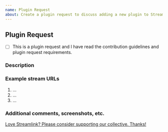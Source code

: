 ```yaml
---
name: Plugin Request
about: Create a plugin request to discuss adding a new plugin to Streamlink
---
```


<!--
Thanks for requesting a plugin!
USE THE TEMPLATE, otherwise, your plugin request may be rejected.

First, see the contribution guidelines and plugin request requirements:
https://github.com/streamlink/streamlink/blob/master/CONTRIBUTING.md#contributing-to-streamlink

Plugin requests which fall into the categories we will not implement will be closed immediately.

Also check the list of open and closed plugin requests:
https://github.com/streamlink/streamlink/issues?q=is%3Aissue+label%3A%22plugin+request%22

Please see the text preview to avoid unnecessary formatting errors.
-->


## Plugin Request

<!-- Replace [ ] with [x] in order to check the box -->
- [ ] This is a plugin request and I have read the contribution guidelines and plugin request requirements.


### Description

<!-- Explain the plugin and site as clearly as you can. What is the site about? Who runs it? What content does it provide? What value does it bring to Streamlink? Etc. -->


### Example stream URLs

<!-- Example URLs for streams are required. Plugin requests which do not have example URLs will be closed. -->

1. ...
2. ...
3. ...


### Additional comments, screenshots, etc.



[Love Streamlink? Please consider supporting our collective. Thanks!](https://opencollective.com/streamlink/donate)

